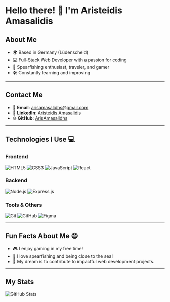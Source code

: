 # Hello there! 👋 I'm Aristeidis Amasalidis

## About Me  
- 🌍 Based in Germany (Lüdenscheid)  
- 💻 Full-Stack Web Developer with a passion for coding  
- 🌊 Spearfishing enthusiast, traveler, and gamer  
- 🛠 Constantly learning and improving  

---

## Contact Me
- 📧 **Email**: [arisamasalidhs@gmail.com](mailto:arisamasalidhs@gmail.com)  
- 💼 **LinkedIn**: [Aristeidis Amasalidis](https://www.linkedin.com/in/aristeidis-amasalidis-62747a2b7/)  
- 🌐 **GitHub**: [ArisAmasalidhs](https://github.com/ArisAmasalidhs)  

---

## Technologies I Use 💻  
### Frontend  
![HTML5](https://img.shields.io/badge/-HTML5-E34F26?logo=html5&logoColor=white&style=flat)
![CSS3](https://img.shields.io/badge/-CSS3-1572B6?logo=css3&logoColor=white&style=flat)
![JavaScript](https://img.shields.io/badge/-JavaScript-F7DF1E?logo=javascript&logoColor=black&style=flat)
![React](https://img.shields.io/badge/-React-61DAFB?logo=react&logoColor=black&style=flat)

### Backend  
![Node.js](https://img.shields.io/badge/-Node.js-339933?logo=node.js&logoColor=white&style=flat)
![Express.js](https://img.shields.io/badge/-Express.js-000000?logo=express&logoColor=white&style=flat)

### Tools & Others  
![Git](https://img.shields.io/badge/-Git-F05032?logo=git&logoColor=white&style=flat)
![GitHub](https://img.shields.io/badge/-GitHub-181717?logo=github&logoColor=white&style=flat)
![Figma](https://img.shields.io/badge/-Figma-F24E1E?logo=figma&logoColor=white&style=flat)

---

## Fun Facts About Me 😄  
- 🎮 I enjoy gaming in my free time!  
- 🌊 I love spearfishing and being close to the sea!  
- 🌟 My dream is to contribute to impactful web development projects.

---

## My Stats  
![GitHub Stats](https://github-readme-stats.vercel.app/api?username=ArisAmasalidhs&show_icons=true&theme=dark)  
